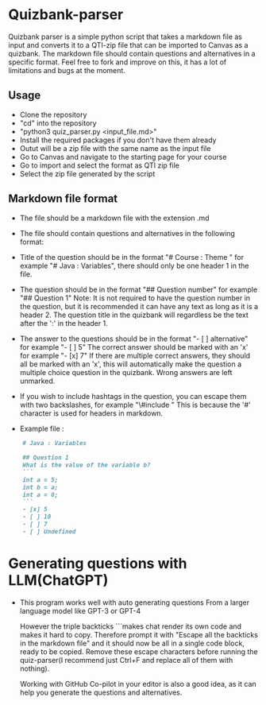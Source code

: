 
# Quizbank-parser 

Quizbank parser is a simple python script that takes a markdown file as input and converts it to a QTI-zip file that can be imported to Canvas as a quizbank. The markdown file should contain questions and alternatives in a specific format. Feel free to fork and improve on this, it has a lot of limitations and bugs at the moment. 

## Usage

- Clone the repository
- "cd" into the repository
- "python3 quiz_parser.py <input_file.md>"
- Install the required packages if you don't have them already
- Outut will be a zip file with the same name as the input file
- Go to Canvas and navigate to the starting page for your course
- Go to import and select the format as QTI zip file
- Select the zip file generated by the script



## Markdown file format

- The file should be a markdown file with the extension .md
- The file should contain questions and alternatives in the following format:
- Title of the question should be in the format "# Course : Theme " for example "# Java : Variables", 
  there should only be one header 1 in the file.

- The question should be in the format "## Question number" for example "## Question 1"
  Note: It is not required to have the question number in the question, but it is recommended
  it can have any text as long as it is a header 2. The question title in the quizbank will regardless be
  the text after the ':' in the header 1.


- The answer to the questions should be in the format "- [ ] alternative" for example "- [ ] 5"
  The correct answer should be marked with an 'x' for example "- [x] 7"
  If there are multiple correct answers, they should all be marked with an 'x', this will automatically
  make the question a multiple choice question in the quizbank. Wrong answers are left unmarked.

- If you wish to include hashtags in the question, you can escape them with two backslashes, for example "\\#include <iostream>" This is because the '#' character is used for headers in markdown.

- Example file : 
```markdown
    # Java : Variables
    
    ## Question 1
    What is the value of the variable b?
    ```
    int a = 5;
    int b = a;
    int a = 0;
    ```
    - [x] 5
    - [ ] 10
    - [ ] 7
    - [ ] Undefined
```

# Generating questions with LLM(ChatGPT)
- This program works well with auto generating questions
  From a larger language model like GPT-3 or GPT-4

  However the triple backticks ```makes chat render its own code and makes it hard to copy. Therefore prompt it with "Escape all the backticks in the markdown file" and it should now be all in a single code block, ready to be copied. Remove these escape characters before running the quiz-parser(I recommend just Ctrl+F and replace all of them with nothing).

  Working with GitHub Co-pilot in your editor is also a good idea, as it can help you generate the questions and alternatives.

